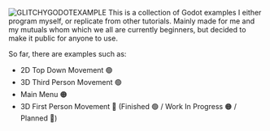![GLITCHYGODOTEXAMPLE](https://github.com/user-attachments/assets/b1189811-1ea1-455f-8e6a-f5ba4c90f6c4)
This is a collection of Godot examples I either program myself, or replicate from other tutorials. Mainly made for me and my mutuals whom which we all are currently beginners, but decided to make it public for anyone to use.

So far, there are examples such as:
 - 2D Top Down Movement 🟢
 - 3D Third Person Movement 🟢
 - Main Menu 🟠
 - 3D First Person Movement 🔴
  (Finished 🟢 / Work In Progress 🟠 / Planned 🔴)
